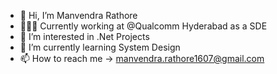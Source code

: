 - 👋 Hi, I’m Manvendra Rathore
- 👨🏻‍💻 Currently working at @Qualcomm Hyderabad as a SDE
- 👀 I’m interested in .Net Projects
- 🌱 I’m currently learning System Design
- 📫 How to reach me -> manvendra.rathore1607@gmail.com

<!---
daxab07/daxab07 is a ✨ special ✨ repository because its `README.md` (this file) appears on your GitHub profile.
You can click the Preview link to take a look at your changes.
--->
